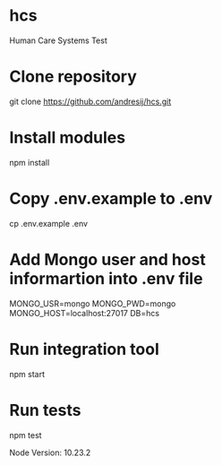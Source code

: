 # hcs
Human Care Systems Test

# Clone repository
git clone https://github.com/andresij/hcs.git

# Install modules
npm install 

# Copy .env.example to .env
cp .env.example .env

# Add Mongo user and host informartion into .env file
MONGO_USR=mongo
MONGO_PWD=mongo
MONGO_HOST=localhost:27017
DB=hcs

# Run integration tool
npm start

# Run tests
npm test


Node Version: 10.23.2
